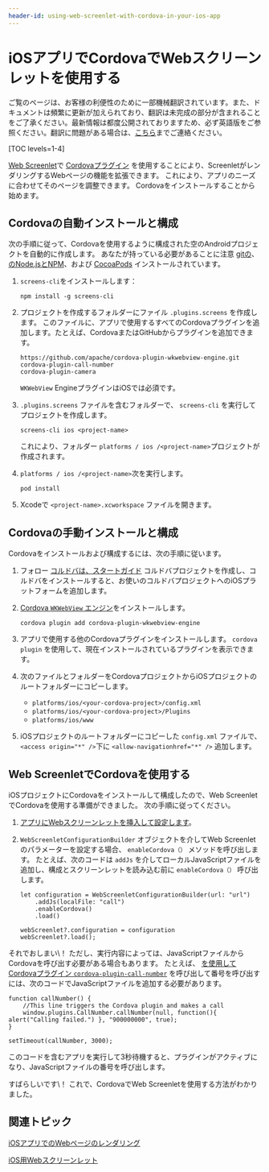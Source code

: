 ```yaml
---
header-id: using-web-screenlet-with-cordova-in-your-ios-app
---
```


# iOSアプリでCordovaでWebスクリーンレットを使用する

<p class="alert alert-info"><span class="wysiwyg-color-blue120">ご覧のページは、お客様の利便性のために一部機械翻訳されています。また、ドキュメントは頻繁に更新が加えられており、翻訳は未完成の部分が含まれることをご了承ください。最新情報は都度公開されておりますため、必ず英語版をご参照ください。翻訳に問題がある場合は、<a href="mailto:support-content-jp@liferay.com">こちら</a>までご連絡ください。</span></p>

[TOC levels=1-4]

[Web Screenlet](/docs/7-1/tutorials/-/knowledge_base/t/rendering-web-pages-in-your-ios-app)で [Cordovaプラグイン](https://cordova.apache.org/plugins/) を使用することにより、ScreenletがレンダリングするWebページの機能を拡張できます。 これにより、アプリのニーズに合わせてそのページを調整できます。 Cordovaをインストールすることから始めます。

## Cordovaの自動インストールと構成

次の手順に従って、Cordovaを使用するように構成された空のAndroidプロジェクトを自動的に作成します。 あなたが持っている必要があることに注意 [gitの](https://git-scm.com/)、 [のNode.jsとNPM](https://nodejs.org/en/)、および [CocoaPods](https://cocoapods.org/) インストールされています。

1.  `screens-cli`をインストールします：
   
        npm install -g screens-cli

2.  プロジェクトを作成するフォルダーにファイル `.plugins.screens` を作成します。 このファイルに、アプリで使用するすべてのCordovaプラグインを追加します。たとえば、CordovaまたはGitHubからプラグインを追加できます。
   
        https://github.com/apache/cordova-plugin-wkwebview-engine.git
        cordova-plugin-call-number
        cordova-plugin-camera

    `WKWebView` EngineプラグインはiOSでは必須です。

3.  `.plugins.screens` ファイルを含むフォルダーで、 `screens-cli` を実行してプロジェクトを作成します。
   
        screens-cli ios <project-name>

    これにより、フォルダー `platforms / ios /<project-name>`プロジェクトが作成されます。

4.  `platforms / ios /<project-name>`次を実行します。
   
        pod install

5.  Xcodeで `<project-name>.xcworkspace` ファイルを開きます。

## Cordovaの手動インストールと構成

Cordovaをインストールおよび構成するには、次の手順に従います。

1.  フォロー [コルドバは、スタートガイド](https://cordova.apache.org/#getstarted) コルドバプロジェクトを作成し、コルドバをインストールすると、お使いのコルドバプロジェクトへのiOSプラットフォームを追加します。

2.  [Cordova `WKWebView` エンジン](https://www.npmjs.com/package/cordova-plugin-ionic-wkwebview-engine)をインストールします。
   
        cordova plugin add cordova-plugin-wkwebview-engine

3.  アプリで使用する他のCordovaプラグインをインストールします。 `cordova plugin` を使用して、現在インストールされているプラグインを表示できます。

4.  次のファイルとフォルダーをCordovaプロジェクトからiOSプロジェクトのルートフォルダーにコピーします。

      - `platforms/ios/<your-cordova-project>/config.xml`
      - `platforms/ios/<your-cordova-project>/Plugins`
      - `platforms/ios/www`

5.  iOSプロジェクトのルートフォルダーにコピーした `config.xml` ファイルで、 `<access origin="*" />`下に `<allow-navigationhref="*" />` 追加します。

## Web ScreenletでCordovaを使用する

iOSプロジェクトにCordovaをインストールして構成したので、Web ScreenletでCordovaを使用する準備ができました。 次の手順に従ってください。

1.  [アプリにWebスクリーンレットを挿入して設定します](/docs/7-1/tutorials/-/knowledge_base/t/rendering-web-pages-in-your-ios-app)。

2.  `WebScreenletConfigurationBuilder` オブジェクトを介してWeb Screenletのパラメーターを設定する場合、 `enableCordova（）` メソッドを呼び出します。 たとえば、次のコードは `addJs` を介してローカルJavaScriptファイルを追加し、構成とスクリーンレットを読み込む前に `enableCordova（）` 呼び出します。
   
        let configuration = WebScreenletConfigurationBuilder(url: "url")
            .addJs(localFile: "call")
            .enableCordova()
            .load()
       
        webScreenlet?.configuration = configuration
        webScreenlet?.load();

それでおしまい\！ ただし、実行内容によっては、JavaScriptファイルからCordovaを呼び出す必要がある場合もあります。 たとえば、 [を使用してCordovaプラグイン `cordova-plugin-call-number`](https://www.npmjs.com/package/cordova-plugin-call-number) を呼び出して番号を呼び出すには、次のコードでJavaScriptファイルを追加する必要があります。

    function callNumber() {
        //This line triggers the Cordova plugin and makes a call
        window.plugins.CallNumber.callNumber(null, function(){ alert("Calling failed.") }, "900000000", true);
    }
    
    setTimeout(callNumber, 3000);

このコードを含むアプリを実行して3秒待機すると、プラグインがアクティブになり、JavaScriptファイルの番号を呼び出します。

すばらしいです\！ これで、CordovaでWeb Screenletを使用する方法がわかりました。

## 関連トピック

[iOSアプリでのWebページのレンダリング](/docs/7-1/tutorials/-/knowledge_base/t/rendering-web-pages-in-your-ios-app)

[iOS用Webスクリーンレット](/docs/7-1/reference/-/knowledge_base/r/web-screenlet-for-ios)
